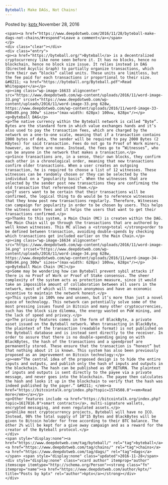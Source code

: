 ```yaml
---
Byteball: Make DAGs, Not Chains!
---
```

<article class="post-listing post-16632 post type-post status-publish format-standard has-post-thumbnail hentry  tag-byteball tag-chains tag-dags">
    <div class="post-inner">
        <span>Posted by: <a href="https://www.deepdotweb.com/author/kptx/" title="">kptx </a></span>
    <span>November 28, 2016</span>
    
    <span><a href="https://www.deepdotweb.com/2016/11/28/byteball-make-dags-not-chains/#respond">Leave a comment</a></span>
    </p>
    <div class="clear"></div>
    <div class="entry">
    <p><a href="https://byteball.org/">Byteball</a> is a decentralized cryptocurrency like none seen before it. It has no blocks, hence no blockchain, hence no block size issue. It relies instead in DAG (Directed Acyclic Graph) to partially organize transactions, which form their own “blocks” called units. These units are limitless, but the fee paid for each transactions ir proportional to their size. &#8211; <a href="https://byteball.org/Byteball.pdf">Read Whitepaper</a></p>
    <p><img class="wp-image-16633 aligncenter" src="https://www.deepdotweb.com/wp-content/uploads/2016/11/word-image-33.png" srcset="https://www.deepdotweb.com/wp-content/uploads/2016/11/word-image-33.png 628w, https://www.deepdotweb.com/wp-content/uploads/2016/11/word-image-33-300x89.png 300w" sizes="(max-width: 628px) 100vw, 628px"/></p>
    <p>Byteball DAG</p>
    <p>The native currency within the Byteball network is called “Byte”. Bytes are the standard form in which value exchanges hands and it’s also used to pay the transaction fees, which are charged by the network on a one-to-one scale, meaning that if a transaction contains 2000 bytes of data, the sender will be required to pay 2000 Bytes (2 KBytes) for said transaction. Fees do not go to Proof of Work miners, however, as there are none. Instead, the fees go to “Witnesses”, who can be anyone in the network that makes a transaction.</p>
    <p>Since transactions are, in a sense, their own blocks, they confirm each other in a chronological order, meaning that new transactions confirm older transactions. When a user creates an outgoing transaction, he is required to choose a list of 12 witnesses. These witnesses can be randomly chosen or they can be selected by the individual on a “popularity basis”. When the witnesses that are selected by the sender post new transactions they are confirming the old transaction that referenced them.</p>
    <p>If users want to be certain that their transactions will be confirmed, the logical thing to do would be to reference witnesses that they know post new transactions regularly. Therefore, Witnesses can campaign for popularity in order to be chosen by users. This helps the witness earn fees and it helps the users that want to get their transactions confirmed.</p>
    <p>Thanks to this system, a Main Chain (MC) is createn within the DAG. The Main Chain will go through the transactions that are authored by well known witnesses. This MC allows a <strong>total </strong>order to be defined between transaction, avoiding double-spends by checking which transactions get included earlier on the Main Chain.</p>
    <p><img class="wp-image-16634 aligncenter" src="https://www.deepdotweb.com/wp-content/uploads/2016/11/word-image-34.png" srcset="https://www.deepdotweb.com/wp-content/uploads/2016/11/word-image-34.png 628w, https://www.deepdotweb.com/wp-content/uploads/2016/11/word-image-34-300x94.png 300w" sizes="(max-width: 628px) 100vw, 628px"/></p>
    <p>Byteball Main Chain (MC)</p>
    <p>Some may be wondering how can Byteball prevent sybil attacks if there is no Proof of Work or Proof of Stake consensus. The sheer complexity of the system acts as protection measure, since it would take an impossible amount of collaboration between all users in the network, most of which will remain anonymous and have an economic incentive to maintain the network honest.</p>
    <p>This system is 100% new and unseen, but it’s more than just a novel piece of technology. This network can potentially solve some of the most pressing issues found in Bitcoin and many other cryptocurrencies, such has the block size dilemma, the energy wasted on PoW mining, and the lack of speed and privacy.</p>
    <p>The privacy features comes in the form of BlackByte, a private asset issued on the Byteball network. When transacting in BlackByte, the plaintext of the transaction (readable format) is not published on the Byteball database and is instead sent directly to the receiver. In order to assure that there is no double-spending going on with BlackBytes, the hash of the transactions and a spendproof are permanently stored. These ensure that the transaction is “honest” but that nothing about it is known. This system has also been previously proposed as an improvement on Bitcoin technology:</p>
    <p><em>“The central idea of the proposed design is to hide the entire inputs and outputs, and publish only the hash of inputs and outputs in the blockchain. The hash can be published as OP_RETURN. The plaintext of inputs and outputs is sent directly to the payee via a private message, and never goes into the blockchain. The payee then calculates the hash and looks it up in the blockchain to verify that the hash was indeed published by the payer.” &#8211; </em><a href="https://bitcointalk.org/index.php?topic=1574508.0"><em>Read more</em></a></p>
    <p>Other features include <a href="https://bitcointalk.org/index.php?topic=1617816.0">smart contracts</a>, multi-signature wallets, encrypted messaging, and even regulated assets.</p>
    <p>Unlike most cryptocurrency projects, Byteball will have no ICO. Instead, 98% the total supply of 10^15 Bytes and BlackBytes will be given to Bitcoin holder for free according to their BTC balance. The other 2% will be kept for a give away campaign and as a reward for the creator of the Byteball protocol.</p>
    </div>
    <span style="display:none"><a href="https://www.deepdotweb.com/tag/byteball/" rel="tag">byteball</a> <a href="https://www.deepdotweb.com/tag/chains/" rel="tag">chains</a> <a href="https://www.deepdotweb.com/tag/dags/" rel="tag">dags</a></span> <span style="display:none" class="updated">2016-11-28</span>
    <div style="display:none" class="vcard author" itemprop="author" itemscope itemtype="http://schema.org/Person"><strong class="fn" itemprop="name"><a href="https://www.deepdotweb.com/author/kptx/" title="Posts by kptx" rel="author">kptx</a></strong></div>
    </div>
</article>

